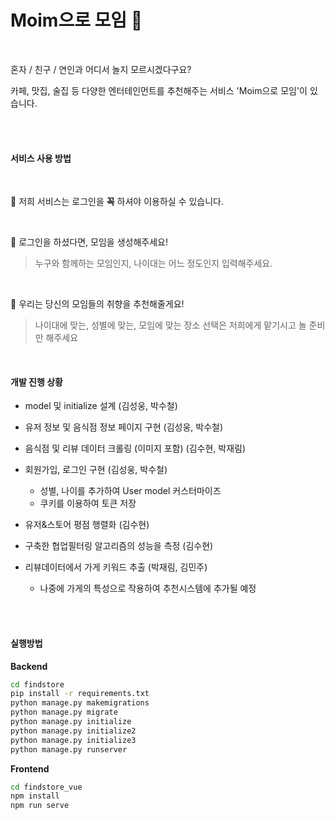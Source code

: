 # Moim으로 모임  💜

<br>

혼자  /  친구 / 연인과 어디서 놀지 모르시겠다구요?

카페, 맛집, 술집 등 다양한 엔터테인먼트를 추천해주는 서비스 'Moim으로 모임'이 있습니다.

<br><br>

#### 서비스 사용 방법 
<br>

:key: 저희 서비스는 로그인을 **꼭** 하셔야 이용하실 수 있습니다.

<br>

👭 로그인을 하셨다면, 모임을 생성해주세요!  

> 누구와 함께하는 모임인지, 나이대는 어느 정도인지 입력해주세요.

<br>

👀 우리는 당신의 모임들의 취향을 추천해줄게요!

> 나이대에 맞는, 성별에 맞는, 모임에 맞는 장소 선택은 저희에게 맡기시고 놀 준비만 해주세요

<br>



####  개발 진행 상황

- model 및 initialize 설계 (김성웅, 박수철)

- 유저 정보 및 음식점 정보 페이지 구현 (김성웅, 박수철)

- 음식점 및 리뷰 데이터 크롤링 (이미지 포함) (김수현, 박재림)

- 회원가입, 로그인 구현 (김성웅, 박수철)
  - 성별, 나이를 추가하여 User model 커스터마이즈
  - 쿠키를 이용하여 토큰 저장
  
- 유저&스토어 평점 행렬화 (김수현)

- 구축한 협업필터링 알고리즘의 성능을 측정 (김수현)

- 리뷰데이터에서 가게 키워드 추출 (박재림, 김민주)
  - 나중에 가게의 특성으로 작용하여 추천시스템에 추가될 예정


<br><br>


#### 실행방법

**Backend**

```sh
cd findstore
pip install -r requirements.txt
python manage.py makemigrations
python manage.py migrate
python manage.py initialize
python manage.py initialize2
python manage.py initialize3
python manage.py runserver

```

**Frontend**

```sh
cd findstore_vue
npm install
npm run serve
```